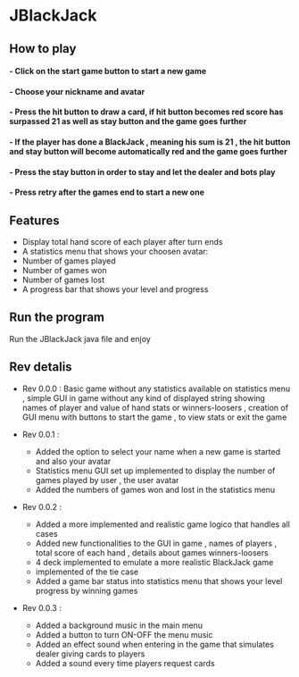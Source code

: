 # JBlackJack

## How to play

#### - Click on the start game button to start a new game
#### - Choose your nickname and avatar
#### - Press the hit button to draw a card, if hit button becomes red score has surpassed 21 as well as stay button and the game goes further
#### - If the player has done a BlackJack , meaning his sum is 21 , the hit button and stay button will become automatically red and the game goes further
#### - Press the stay button in order to stay and let the dealer and bots play 
#### - Press retry after the games end to start a new one


## Features

- Display total hand score of each player after turn ends
- A statistics menu that shows your choosen avatar:
- Number of games played
- Number of games won
- Number of games lost
- A progress bar that shows your level and progress
 


## Run the program
Run the JBlackJack java file and enjoy


## Rev detalis

- Rev 0.0.0 : Basic game without any statistics available on statistics menu , simple GUI in game without any kind of displayed string showing names of player and value of hand stats or winners-loosers , creation of GUI menu with buttons to start the game , to view 
              stats or exit the game

- Rev 0.0.1 :
   - Added the option to select your name when a new game is started and also your avatar
   - Statistics menu GUI set up implemented to display the number of games played by user , the user avatar
   - Added the numbers of games won and lost in the statistics menu
 
- Rev 0.0.2 :
   - Added a more implemented and realistic game logico that handles all cases
   - Added new functionalities to the GUI in game , names of players , total score of each hand , details about games winners-loosers
   - 4 deck implemented to emulate a more realistic BlackJack game
   - implemented of the tie case
   - Added a game bar status into statistics menu that shows your level progress by winning games

- Rev 0.0.3 :
   - Added a background music in the main menu
   - Added a button to turn ON-OFF the menu music
   - Added an effect sound when entering in the game that simulates dealer giving cards to players
   - Added a sound every time players request cards
  


